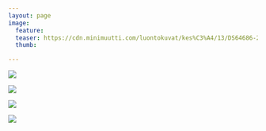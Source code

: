 ```yaml
---
layout: page
image:
  feature:
  teaser: https://cdn.minimuutti.com/luontokuvat/kes%C3%A4/13/DS64686-245px.jpg
  thumb:

---
```


![](https://cdn.minimuutti.com/luontokuvat/kes%C3%A4/13/DS64691-800px.jpg)

![](https://cdn.minimuutti.com/luontokuvat/kes%C3%A4/13/DS64687-800px.jpg)

![](https://cdn.minimuutti.com/luontokuvat/kes%C3%A4/13/DS64686-800px.jpg)

![](https://cdn.minimuutti.com/luontokuvat/kes%C3%A4/13/DS64698-800px.jpg)
